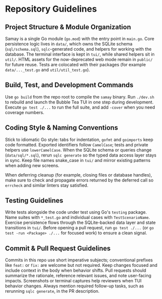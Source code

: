 # Repository Guidelines

## Project Structure & Module Organization
Samay is a single Go module (`go.mod`) with the entry point in `main.go`. Core persistence logic lives in `data/`, which owns the SQLite schema (`sql/schema.sql`), `sqlc`-generated code, and helpers for working with the database. The terminal interface is kept in `tui/`, while shared helpers sit in `util/`. HTML assets for the now-deprecated web mode remain in `public/` for future reuse. Tests are colocated with their packages (for example `data/..._test.go` and `util/util_test.go`).

## Build, Test, and Development Commands
Use `go build` from the repo root to compile the `samay` binary. Run `./dev.sh` to rebuild and launch the Bubble Tea TUI in one step during development. Execute `go test ./...` to run the full suite, and add `-cover` when you need coverage numbers.

## Coding Style & Naming Conventions
Stick to idiomatic Go style: tabs for indentation, `gofmt` and `goimports` keep code formatted. Exported identifiers follow `CamelCase`; tests and private helpers use `lowerCamelCase`. When the SQLite schema or queries change (`data/sql/*.sql`), rerun `sqlc generate` so the typed data access layer stays in sync. Keep file names snake_case in `tui/` and mirror existing patterns when adding new screens.

When deferring cleanup (for example, closing files or database handles), make sure to check and propagate errors returned by the deferred call so `errcheck` and similar linters stay satisfied.

## Testing Guidelines
Write tests alongside the code under test using Go's `testing` package. Name suites with `*_test.go` and individual cases with `TestScenarioName`. Exercise persistence flows through the SQLite-backed data layer and state transitions in `tui/`. Before opening a pull request, run `go test ./...` (or `go test -run <Package> ./...` for focused work) to ensure a clean signal.

## Commit & Pull Request Guidelines
Commits in this repo use short imperative subjects; conventional prefixes like `feat:` or `fix:` are welcome but not required. Keep changes focused and include context in the body when behavior shifts. Pull requests should summarize the rationale, reference relevant issues, and note user-facing impacts. Screenshots or terminal captures help reviewers when TUI behavior changes. Always mention required follow-up tasks, such as rerunning `sqlc generate`, in the PR description.
